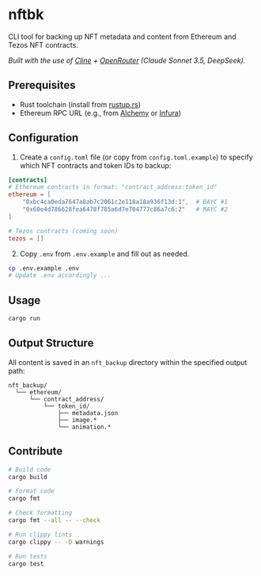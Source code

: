 # nftbk

CLI tool for backing up NFT metadata and content from Ethereum and Tezos NFT contracts.

_Built with the use of [Cline](https://github.com/cline/cline) + [OpenRouter](https://openrouter.ai/) (Claude Sonnet 3.5, DeepSeek)._

## Prerequisites

- Rust toolchain (install from [rustup.rs](https://rustup.rs))
- Ethereum RPC URL (e.g., from [Alchemy](https://www.alchemy.com/) or [Infura](https://infura.io/))

## Configuration

1. Create a `config.toml` file (or copy from `config.toml.example`) to specify which NFT contracts and token IDs to backup:

```toml
[contracts]
# Ethereum contracts in format: "contract_address:token_id"
ethereum = [
    "0xbc4ca0eda7647a8ab7c2061c2e118a18a936f13d:1",  # BAYC #1
    "0x60e4d786628fea6478f785a6d7e704777c86a7c6:2"   # MAYC #2
]

# Tezos contracts (coming soon)
tezos = []
```

2. Copy `.env` from `.env.example` and fill out as needed.
```bash
cp .env.example .env
# Update .env accordingly ...
```

## Usage

```bash
cargo run
```

## Output Structure

All content is saved in an `nft_backup` directory within the specified output path:

```
nft_backup/
  └── ethereum/
      └── contract_address/
          └── token_id/
              ├── metadata.json
              ├── image.*
              └── animation.*
```

## Contribute

```bash
# Build code
cargo build

# Format code
cargo fmt

# Check formatting
cargo fmt --all -- --check

# Run clippy lints
cargo clippy -- -D warnings

# Run tests
cargo test
```
